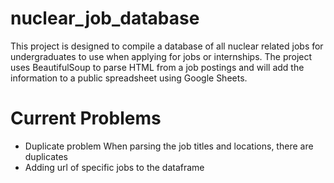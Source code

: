 # nuclear_job_database
This project is designed to compile a database of all nuclear related jobs for undergraduates to use when applying for jobs or internships. The project uses BeautifulSoup to parse HTML from a job postings and will add the information to a public spreadsheet using Google Sheets. 

# Current Problems
* Duplicate problem
    When parsing the job titles and locations, there are duplicates
* Adding url of specific jobs to the dataframe
